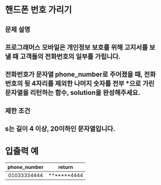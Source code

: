 # 핸드폰 번호 가리기
## 문제 설명
## 프로그래머스 모바일은 개인정보 보호를 위해 고지서를 보낼 때 고객들의 전화번호의 일부를 가립니다.
## 전화번호가 문자열 phone_number로 주어졌을 때, 전화번호의 뒷 4자리를 제외한 나머지 숫자를 전부 *으로 가린 문자열을 리턴하는 함수, solution을 완성해주세요.

## 제한 조건
## s는 길이 4 이상, 20이하인 문자열입니다.
# 입출력 예

|phone_number|return|
|:---:|:----:|
|01033334444|*******4444|